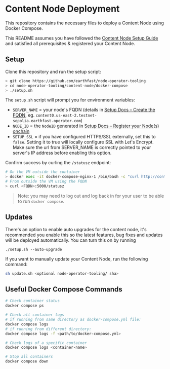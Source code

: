 # Content Node Deployment

This repository contains the necessary files to deploy a Content Node using Docker Compose.

This README assumes you have followed the [Content Node Setup Guide](https://docs.earthfast.com/node-operators/content-node-setup) and satisfied all prerequisites & registered your Content Node.

## Setup

Clone this repository and run the setup script:
```sh
> git clone https://github.com/earthfast/node-operator-tooling
> cd node-operator-tooling/content-node/docker-compose
> ./setup.sh
```

The `setup.sh` script will prompt you for environment variables:
* `SERVER_NAME` = your node's FQDN (details in [Setup Docs – Create the FQDN](https://docs.earthfast.com/node-operators/content-node-setup#create-the-fqdn-fully-qualified-domain-name), eg. `content0.us-east-2.testnet-sepolia.earthfast.operator.com`)
* `NODE_ID` = the `NodeID` generated in [Setup Docs – Register your Node(s) onchain](https://docs.earthfast.com/node-operators/content-node-setup#register-your-node-s-onchain)
* `SETUP_SSL` = if you have configured HTTPS/SSL externally, set this to `false`. Setting it to true will locally configure SSL with Let's Encrypt. Make sure the url from SERVER_NAME is correctly pointed to your server's IP address before enabling this option.

Confirm success by curling the `/statusz` endpoint:
```sh
# On the VM outside the container
> docker exec -it docker-compose-nginx-1 /bin/bash -c "curl http://content-node:5000/statusz"
# From outside the VM using the FQDN
> curl <FQDN>:5000/statusz
```

> Note: you may need to log out and log back in for your user to be able to run `docker compose`.

## Updates

There's an option to enable auto upgrades for the content node, it's recommended you enable this so the latest features, bug fixes and updates will be deployed automatically. You can turn this on by running
```
./setup.sh --auto-upgrade
```

If you want to manually update your Content Node, run the following command:
```sh
sh update.sh <optional node-operator-tooling/ sha>
```

## Useful Docker Compose Commands

```sh
# Check container status
docker compose ps

# Check all container logs
# if running from same directory as docker-compose.yml file:
docker compose logs
# if running from different directory:
docker compose logs -f <path/to/docker-compose.yml>

# Check logs of a specific container
docker compose logs <container-name>

# Stop all containers
docker compose down
```
